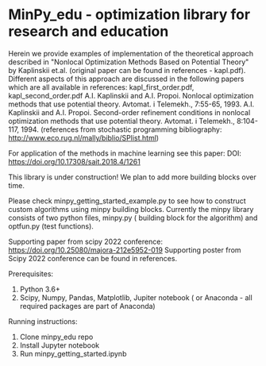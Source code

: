 # MinPy_edu - optimization library for research and education

Herein we provide examples of implementation of the theoretical approach described in "Nonlocal Optimization Methods Based on Potential Theory" by Kaplinskii et.al. (original paper can be found in references - kapl.pdf). Different aspects of this approach are discussed in the following papers which are all available in references: kapl_first_order.pdf, kapl_second_order.pdf
A.I. Kaplinskii and A.I. Propoi. Nonlocal optimization methods that use potential theory. Avtomat. i Telemekh., 7:55-65, 1993.
A.I. Kaplinskii and A.I. Propoi. Second-order refinement conditions in nonlocal optimization methods that use potential theory. Avtomat. i Telemekh., 8:104-117, 1994.
(references from stochastic programming bibliography: http://www.eco.rug.nl/mally/biblio/SPlist.html)

For application of the methods in machine learning see this paper:
DOI: https://doi.org/10.17308/sait.2018.4/1261

This library is under construction! We plan to add more building blocks over time.

Please check minpy_getting_started_example.py to see how to construct custom algorithms using minpy building blocks.
Currently the minpy library consists of two python files, minpy.py ( building block for the algorithm) and optfun.py (test functions).

Supporting paper from scipy 2022 conference: https://doi.org/10.25080/majora-212e5952-019
Supporting poster from Scipy 2022 conference can be found in references.

Prerequisites:

1. Python 3.6+
2. Scipy, Numpy, Pandas, Matplotlib, Jupiter notebook ( or Anaconda - all required packages are part of Anaconda)

Running instructions:

1. Clone minpy_edu repo
2. Install Jupyter notebook
3. Run minpy_getting_started.ipynb
